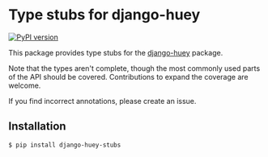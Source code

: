 # Type stubs for django-huey
[![PyPI version](https://badge.fury.io/py/django-huey-stubs.svg)](https://badge.fury.io/py/django-huey-stubs)

This package provides type stubs for the [django-huey](https://github.com/coleifer/django-huey) package.

Note that the types aren't complete, though the most commonly used parts of the API should be covered.
Contributions to expand the coverage are welcome.

If you find incorrect annotations, please create an issue.  

## Installation

```shell script
$ pip install django-huey-stubs
```
